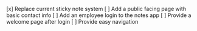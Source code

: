 [x] Replace current sticky note system
[ ] Add a public facing page with basic contact info
[ ] Add an employee login to the notes app
[ ] Provide a welcome page after login
[ ] Provide easy navigation

 